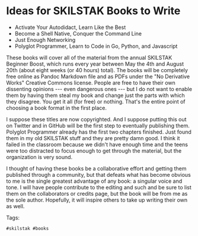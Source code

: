 # Ideas for SKILSTAK Books to Write

* Activate Your Autodidact, Learn Like the Best
* Become a Shell Native, Conquer the Command Line
* Just Enough Networking
* Polyglot Programmer, Learn to Code in Go, Python, and Javascript

These books will cover all of the material from the annual SKILSTAK
Beginner Boost, which runs every year between May the 4th and August
20th (about eight weeks (or 40 hours) total). The books will be
completely free online as Pandoc Markdown file and as PDFs under the "No
Derivative Works" Creative Commons license. People are free to have
their own dissenting opinions --- even dangerous ones --- but I do not
want to enable them by having them steal my book and change just the
parts with which they disagree. You get it all (for free) or nothing.
That's the entire point of choosing a book format in the first place.

I suppose these titles are now copyrighted. And I suppose putting
this out on Twitter and in GitHub will be the first step to eventually
publishing them. Polyglot Programmer already has the first two chapters
finished. Just found them in my old SKILSTAK stuff and they are pretty
damn good. I think it failed in the classroom because we didn't have
enough time and the teens were too distracted to focus enough to get
through the material, but the organization is very sound.

I thought of having these books be a collaborative effort and getting
them published through a community, but that defeats what has become
obvious to me is the single greatest advantage of any book: a singular
voice and tone. I will have people contribute to the editing and such
and be sure to list them on the collaborators or credits page, but the
book will be from me as the sole author. Hopefully, it will inspire
others to take up writing their own as well.

Tags:

    #skilstak #books
